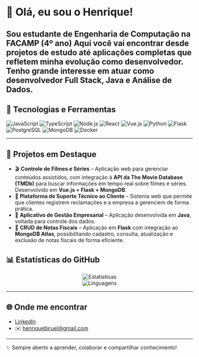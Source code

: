 # 👋 Olá, eu sou o Henrique!

Sou estudante de Engenharia de Computação na FACAMP (4º ano)
Aqui você vai encontrar desde projetos de estudo até aplicações completas que refletem minha evolução como desenvolvedor.
Tenho grande interesse em atuar como **desenvolvedor Full Stack**, **Java** e **Análise de Dados**. 
---

## 🚀 Tecnologias e Ferramentas
<div align="left">
  
![JavaScript](https://img.shields.io/badge/-JavaScript-F7DF1E?style=for-the-badge&logo=javascript&logoColor=black)
![TypeScript](https://img.shields.io/badge/-TypeScript-3178C6?style=for-the-badge&logo=typescript&logoColor=white)
![Node.js](https://img.shields.io/badge/-Node.js-339933?style=for-the-badge&logo=node.js&logoColor=white)
![React](https://img.shields.io/badge/-React-61DAFB?style=for-the-badge&logo=react&logoColor=black)
![Vue.js](https://img.shields.io/badge/-Vue.js-4FC08D?style=for-the-badge&logo=vue.js&logoColor=white)
![Python](https://img.shields.io/badge/-Python-3776AB?style=for-the-badge&logo=python&logoColor=white)
![Flask](https://img.shields.io/badge/-Flask-000000?style=for-the-badge&logo=flask&logoColor=white)
![PostgreSQL](https://img.shields.io/badge/-PostgreSQL-336791?style=for-the-badge&logo=postgresql&logoColor=white)
![MongoDB](https://img.shields.io/badge/-MongoDB-47A248?style=for-the-badge&logo=mongodb&logoColor=white)
![Docker](https://img.shields.io/badge/-Docker-2496ED?style=for-the-badge&logo=docker&logoColor=white)

</div>

---

## 📌 Projetos em Destaque
- 🎬 **Controle de Filmes e Séries** – Aplicação web para gerenciar conteúdos assistidos, com integração à **API da The Movie Database (TMDb)** para buscar informações em tempo real sobre filmes e séries. Desenvolvido em **Vue.js + Flask + MongoDB**.  
- 💼 **Plataforma de Suporte Técnico ao Cliente** – Sistema web que permite que clientes registrem reclamações e a empresa a gerenciem de forma prática.
- 📱 **Aplicativo de Gestão Empresarial** – Aplicação desenvolvida em **Java**, voltada para controle dos dados.  
- 🧾 **CRUD de Notas Fiscais** – Aplicação em **Flask** com integração ao **MongoDB Atlas**, possibilitando cadastro, consulta, atualização e exclusão de notas fiscais de forma eficiente.  


## 📊 Estatísticas do GitHub
<div align="center">
  
![Estatísticas](https://github-readme-stats.vercel.app/api?username=HenriqueBiruel&show_icons=true&theme=tokyonight)  
![Linguagens](https://github-readme-stats.vercel.app/api/top-langs/?username=HenriqueBiruel&layout=compact&theme=tokyonight)

</div>

---

## 🌐 Onde me encontrar
- [LinkedIn](https://www.linkedin.com/in/henrique)  
- ✉️ henriquebiruel@gmail.com  

---
✨ Sempre aberto a aprender, colaborar e compartilhar conhecimento!
